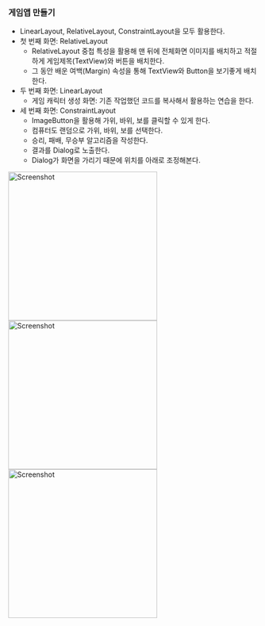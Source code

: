 ### 게임앱 만들기
* LinearLayout, RelativeLayout, ConstraintLayout을 모두 활용한다.
* 첫 번째 화면: RelativeLayout
  * RelativeLayout 중첩 특성을 활용해 맨 뒤에 전체화면 이미지를 배치하고 적절하게 게임제목(TextView)와 버튼을 배치한다.
  * 그 동안 배운 여백(Margin) 속성을 통해 TextView와 Button을 보기좋게 배치한다.
* 두 번째 화면: LinearLayout
  * 게임 캐릭터 생성 화면: 기존 작업했던 코드를 복사해서 활용하는 연습을 한다.
* 세 번째 화면: ConstraintLayout
  * ImageButton을 활용해 가위, 바위, 보를 클릭할 수 있게 한다.
  * 컴퓨터도 랜덤으로 가위, 바위, 보를 선택한다.
  * 승리, 패배, 무승부 알고리즘을 작성한다.
  * 결과를 Dialog로 노출한다.
  * Dialog가 화면을 가리기 때문에 위치를 아래로 조정해본다.
 
<img src="https://github.com/user-attachments/assets/ae50f31f-92aa-4dac-baf8-2fe457f95324" alt="Screenshot" width="300"/>
<img src="https://github.com/user-attachments/assets/4ff559e4-17b8-4b44-8a5b-a187cb25bbcf" alt="Screenshot" width="300"/>
<img src="https://github.com/user-attachments/assets/5518da19-5c5f-41ae-a0f6-21dd58bf5770" alt="Screenshot" width="300"/>

